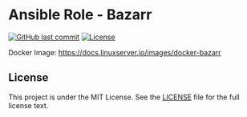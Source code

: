 # Ansible Role - Bazarr

[![GitHub last commit](https://img.shields.io/github/last-commit/ursinn/ansible-role-bazarr?logo=github&style=for-the-badge)](https://github.com/ursinn/ansible-role-bazarr/commits)
[![License](https://img.shields.io/github/license/ursinn/ansible-role-bazarr?style=for-the-badge)](https://github.com/ursinn/ansible-role-bazarr/blob/main/LICENSE)

Docker Image: https://docs.linuxserver.io/images/docker-bazarr

## License

This project is under the MIT License. See the [LICENSE](https://github.com/ursinn/ansible-role-bazarr/blob/main/LICENSE) file for the full license text.
